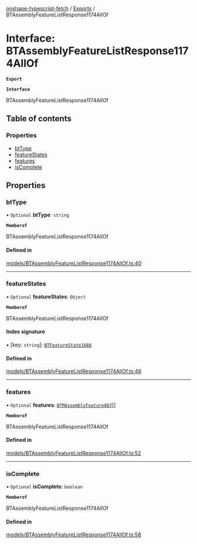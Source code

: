 [onshape-typescript-fetch](../README.md) / [Exports](../modules.md) / BTAssemblyFeatureListResponse1174AllOf

# Interface: BTAssemblyFeatureListResponse1174AllOf

**`Export`**

**`Interface`**

BTAssemblyFeatureListResponse1174AllOf

## Table of contents

### Properties

- [btType](BTAssemblyFeatureListResponse1174AllOf.md#bttype)
- [featureStates](BTAssemblyFeatureListResponse1174AllOf.md#featurestates)
- [features](BTAssemblyFeatureListResponse1174AllOf.md#features)
- [isComplete](BTAssemblyFeatureListResponse1174AllOf.md#iscomplete)

## Properties

### btType

• `Optional` **btType**: `string`

**`Memberof`**

BTAssemblyFeatureListResponse1174AllOf

#### Defined in

[models/BTAssemblyFeatureListResponse1174AllOf.ts:40](https://github.com/toebes/onshape-typescript-fetch/blob/3e11ae1/models/BTAssemblyFeatureListResponse1174AllOf.ts#L40)

___

### featureStates

• `Optional` **featureStates**: `Object`

**`Memberof`**

BTAssemblyFeatureListResponse1174AllOf

#### Index signature

▪ [key: `string`]: [`BTFeatureState1688`](BTFeatureState1688.md)

#### Defined in

[models/BTAssemblyFeatureListResponse1174AllOf.ts:46](https://github.com/toebes/onshape-typescript-fetch/blob/3e11ae1/models/BTAssemblyFeatureListResponse1174AllOf.ts#L46)

___

### features

• `Optional` **features**: [`BTMAssemblyFeature887`](BTMAssemblyFeature887.md)[]

**`Memberof`**

BTAssemblyFeatureListResponse1174AllOf

#### Defined in

[models/BTAssemblyFeatureListResponse1174AllOf.ts:52](https://github.com/toebes/onshape-typescript-fetch/blob/3e11ae1/models/BTAssemblyFeatureListResponse1174AllOf.ts#L52)

___

### isComplete

• `Optional` **isComplete**: `boolean`

**`Memberof`**

BTAssemblyFeatureListResponse1174AllOf

#### Defined in

[models/BTAssemblyFeatureListResponse1174AllOf.ts:58](https://github.com/toebes/onshape-typescript-fetch/blob/3e11ae1/models/BTAssemblyFeatureListResponse1174AllOf.ts#L58)
